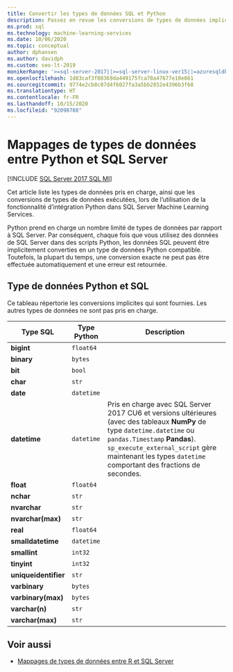 ```yaml
---
title: Convertir les types de données SQL et Python
description: Passez en revue les conversions de types de données implicites et explicites entre Python et SQL Server dans les solutions de science des données et d’apprentissage automatique.
ms.prod: sql
ms.technology: machine-learning-services
ms.date: 10/06/2020
ms.topic: conceptual
author: dphansen
ms.author: davidph
ms.custom: seo-lt-2019
monikerRange: '>=sql-server-2017||>=sql-server-linux-ver15||=azuresqldb-mi-current||=sqlallproducts-allversions'
ms.openlocfilehash: 1d83caf3f80369da449175fca78a47677e10e861
ms.sourcegitcommit: 9774e2cb8c07d4f6027fa3a5bb2852e4396b3f68
ms.translationtype: HT
ms.contentlocale: fr-FR
ms.lasthandoff: 10/15/2020
ms.locfileid: "92098788"
---
```

# <a name="data-type-mappings-between-python-and-sql-server"></a>Mappages de types de données entre Python et SQL Server
[!INCLUDE [SQL Server 2017 SQL MI](../../includes/applies-to-version/sqlserver2017-asdbmi.md)]

Cet article liste les types de données pris en charge, ainsi que les conversions de types de données exécutées, lors de l’utilisation de la fonctionnalité d’intégration Python dans SQL Server Machine Learning Services.

Python prend en charge un nombre limité de types de données par rapport à SQL Server. Par conséquent, chaque fois que vous utilisez des données de SQL Server dans des scripts Python, les données SQL peuvent être implicitement converties en un type de données Python compatible. Toutefois, la plupart du temps, une conversion exacte ne peut pas être effectuée automatiquement et une erreur est retournée.

## <a name="python-and-sql-data-types"></a>Type de données Python et SQL

Ce tableau répertorie les conversions implicites qui sont fournies. Les autres types de données ne sont pas pris en charge.

| Type SQL             | Type Python | Description |
|----------------------|-------------|-------------|
| **bigint**           | `float64`   |
| **binary**           | `bytes`     |
| **bit**              | `bool`      |
| **char**             | `str`       |
| **date**             | `datetime`  |
| **datetime**         |`datetime`   | Pris en charge avec SQL Server 2017 CU6 et versions ultérieures (avec des tableaux **NumPy** de type `datetime.datetime` ou `pandas.Timestamp` **Pandas**). `sp_execute_external_script` gère maintenant les types `datetime` comportant des fractions de secondes.|
| **float**            | `float64`   |
| **nchar**            | `str`       |
| **nvarchar**         | `str`       |
| **nvarchar(max)**    | `str`       |
| **real**             | `float64`   |
| **smalldatetime**    | `datetime`  |
| **smallint**         | `int32`     |
| **tinyint**          | `int32`     |
| **uniqueidentifier** | `str`       |
| **varbinary**        | `bytes`     |
| **varbinary(max)**   | `bytes`     |
| **varchar(n)**       | `str`       |
| **varchar(max)**     | `str`       |

## <a name="see-also"></a>Voir aussi

+ [Mappages de types de données entre R et SQL Server](../r/r-libraries-and-data-types.md)
